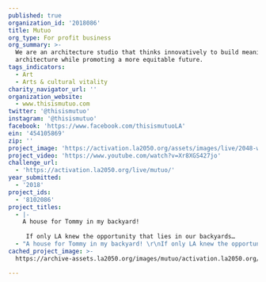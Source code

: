 ```yaml
---
published: true
organization_id: '2018086'
title: Mutuo
org_type: For profit business
org_summary: >-
  We are an architecture studio that thinks innovatively to build meaningful
  architecture while promoting a more equitable future.
tags_indicators:
  - Art
  - Arts & cultural vitality
charity_navigator_url: ''
organization_website:
  - www.thisismutuo.com
twitter: '@thisismutuo'
instagram: '@thisismutuo'
facebook: 'https://www.facebook.com/thisismutuoLA'
ein: '454105869'
zip: ''
project_image: 'https://activation.la2050.org/assets/images/live/2048-wide/mutuo.jpg'
project_video: 'https://www.youtube.com/watch?v=Xr8XGS427jo'
challenge_url:
  - 'https://activation.la2050.org/live/mutuo/'
year_submitted:
  - '2018'
project_ids:
  - '8102086'
project_titles:
  - |-
    A house for Tommy in my backyard! 
     
     If only LA knew the opportunity that lies in our backyards…
  - "A house for Tommy in my backyard! \r\nIf only LA knew the opportunity that lies in our backyards…\r\n"
cached_project_image: >-
  https://archive-assets.la2050.org/images/mutuo/activation.la2050.org/assets/images/live/2048-wide/mutuo.jpg

---
```

